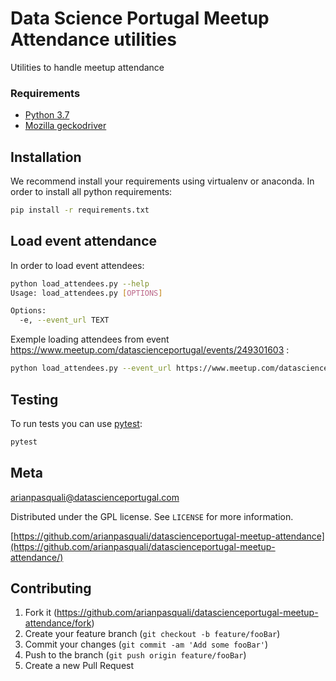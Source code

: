 # Data Science Portugal Meetup Attendance utilities

Utilities to handle meetup attendance

### Requirements

* [Python 3.7](https://www.python.org/)
* [Mozilla geckodriver](https://github.com/mozilla/geckodriver/)

## Installation

We recommend install your requirements using virtualenv or anaconda. In order to install all python requirements:

```sh
pip install -r requirements.txt
```



## Load event attendance

In order to load event attendees:

```sh
python load_attendees.py --help
Usage: load_attendees.py [OPTIONS]

Options:
  -e, --event_url TEXT
```

Exemple loading attendees from event https://www.meetup.com/datascienceportugal/events/249301603 :

```sh
python load_attendees.py --event_url https://www.meetup.com/datascienceportugal/events/249301603
```

## Testing
To run tests you can use [pytest](https://pytest.org):

```sh
pytest
```

## Meta

arianpasquali@datascienceportugal.com

Distributed under the GPL license. See ``LICENSE`` for more information.

[https://github.com/arianpasquali/datascienceportugal-meetup-attendance](https://github.com/arianpasquali/datascienceportugal-meetup-attendance/)

## Contributing

1. Fork it (<https://github.com/arianpasquali/datascienceportugal-meetup-attendance/fork>)
2. Create your feature branch (`git checkout -b feature/fooBar`)
3. Commit your changes (`git commit -am 'Add some fooBar'`)
4. Push to the branch (`git push origin feature/fooBar`)
5. Create a new Pull Request
